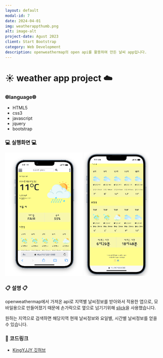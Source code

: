 ```yaml
---
layout: default
modal-id: 7
date: 2024-04-01
img: weatherappthumb.png
alt: image-alt
project-date: Agust 2023
client: Start Bootstrap
category: Web Development
description: openweathermap의 open api를 활용하여 만든 날씨 app입니다. 
---
```

# :sunny: weather app project :cloud:
### :globe_with_meridians:language:globe_with_meridians:
- HTML5
- css3
- javascript
- jquery
- bootstrap


### :computer: 실행화면 :computer:
<img src="../img/project/weatherapp/1.png" width="250" height="400">  
<img src="../img/project/weatherapp/2.png"height="400"> 

### :clipboard: 설명 :clipboard:
openweathermap에서 가져온 api로 지역별 날씨정보를 받아와서 적용한 앱으로, 모바일용으로 만들어졌기 때문에 손가락으로 옆으로 넘기기위해 <u>slick</u>을 사용했습니다.

원하는 지역으로 검색하면 해당지역 현재 날씨정보와 요일별, 시간별 날씨정보를 얻을 수 있습니다.

### :pushpin: 코드링크 
- [KingYJJY 깃허브](https://github.com/kingyjjy/weather-app "https:github.com/kingyjjy/weather-app")


